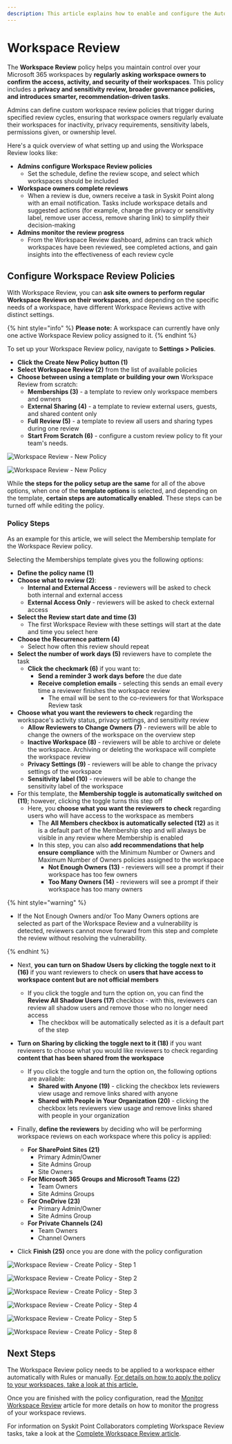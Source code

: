```yaml
---
description: This article explains how to enable and configure the Automated Workspace Review in Syskit Point.
---
```


# Workspace Review

The **Workspace Review** policy helps you maintain control over your Microsoft 365 workspaces by **regularly asking workspace owners to confirm the access, activity, and security of their workspaces**. This policy includes a **privacy and sensitivity review, broader governance policies, and introduces smarter, recommendation-driven tasks**. 

Admins can define custom workspace review policies that trigger during specified review cycles, ensuring that workspace owners regularly evaluate their workspaces for inactivity, privacy requirements, sensitivity labels, permissions given, or ownership level.

Here's a quick overview of what setting up and using the Workspace Review looks like: 

* **Admins configure Workspace Review policies**
  * Set the schedule, define the review scope, and select which workspaces should be included 
* **Workspace owners complete reviews**
  * When a review is due, owners receive a task in Syskit Point along with an email notification. Tasks include workspace details and suggested actions (for example, change the privacy or sensitivity label, remove user access, remove sharing link) to simplify their decision-making
* **Admins monitor the review progress**
  * From the Workspace Review dashboard, admins can track which workspaces have been reviewed, see completed actions, and gain insights into the effectiveness of each review cycle 

## Configure Workspace Review Policies

With Workspace Review, you can **ask site owners to perform regular Workspace Reviews on their workspaces**, and depending on the specific needs of a workspace, have different Workspace Reviews active with distinct settings. 

{% hint style="info" %}
**Please note:** A workspace can currently have only one active Workspace Review policy assigned to it. 
{% endhint %}

To set up your Workspace Review policy, navigate to **Settings > Policies**. 

* **Click the Create New Policy button (1)**
* **Select Workspace Review (2)** from the list of available policies
* **Choose between using a template or building your own** Workspace Review from scratch:
  * **Memberships (3)** - a template to review only workspace members and owners
  * **External Sharing (4)** - a template to review external users, guests, and shared content only
  * **Full Review (5)** - a template to review all users and sharing types during one review 
  * **Start From Scratch (6)** - configure a custom review policy to fit your team's needs. 

![Workspace Review - New Policy](../../.gitbook/assets/setup-workspace-review-create-new-policy.png)

![Workspace Review - New Policy](../../.gitbook/assets/setup-workspace-review-create-new-policy-template.png)

While **the steps for the policy setup are the same** for all of the above options, when one of the **template options** is selected, and depending on the template, **certain steps are automatically enabled**. These steps can be turned off while editing the policy.

### Policy Steps

As an example for this article, we will select the Membership template for the Workspace Review policy. 

Selecting the Memberships template gives you the following options:
* **Define the policy name (1)**
* **Choose what to review (2)**:
  * **Internal and External Access** - reviewers will be asked to check both internal and external access
  * **External Access Only** - reviewers will be asked to check external access
* **Select the Review start date and time (3)**
  * The first Workspace Review with these settings will start at the date and time you select here
* **Choose the Recurrence pattern (4)** 
  * Select how often this review should repeat
* **Select the number of work days (5)** reviewers have to complete the task 
  * **Click the checkmark (6)** if you want to:
    * **Send a reminder 3 work days before** the due date
    * **Receive completion emails** - selecting this sends an email every time a reviewer finishes the workspace review
      * The email will be sent to the co-reviewers for that Workspace Review task
* **Choose what you want the reviewers to check** regarding the workspace's activity status, privacy settings, and sensitivity review
  * **Allow Reviewers to Change Owners (7)** - reviewers will be able to change the owners of the workspace on the overview step
  * **Inactive Workspace (8)** - reviewers will be able to archive or delete the workspace. Archiving or deleting the workspace will complete the workspace review
  * **Privacy Settings (9)** - reviewers will be able to change the privacy settings of the workspace
  * **Sensitivity label (10)** - reviewers will be able to change the sensitivity label of the workspace
* For this template, the **Membership toggle is automatically switched on (11)**; however, clicking the toggle turns this step off
  * Here, you **choose what you want the reviewers to check** regarding users who will have access to the workspace as members
    * The **All Members checkbox is automatically selected (12)** as it is a default part of the Membership step and will always be visible in any review where Membership is enabled
    * In this step, you can also **add recommendations that help ensure compliance** with the Minimum Number or Owners and Maximum Number of Owners policies assigned to the workspace
      * **Not Enough Owners (13)** - reviewers will see a prompt if their workspace has too few owners
      * **Too Many Owners (14)** - reviewers will see a prompt if their workspace has too many owners

{% hint style="warning" %}

* If the Not Enough Owners and/or Too Many Owners options are selected as part of the Workspace Review and a vulnerability is detected, reviewers cannot move forward from this step and complete the review without resolving the vulnerability.

{% endhint %}

* Next, **you can turn on Shadow Users by clicking the toggle next to it (16)** if you want reviewers to check on **users that have access to workspace content but are not official members**
  * If you click the toggle and turn the option on, you can find the **Review All Shadow Users (17)** checkbox - with this, reviewers can review all shadow users and remove those who no longer need access
    * The checkbox will be automatically selected as it is a default part of the step
* **Turn on Sharing by clicking the toggle next to it (18)** if you want reviewers to choose what you would like reviewers to check regarding **content that has been shared from the workspace**
  * If you click the toggle and turn the option on, the following options are available:
    * **Shared with Anyone (19)** - clicking the checkbox lets reviewers view usage and remove links shared with anyone
    * **Shared with People in Your Organization (20)** - clicking the checkbox lets reviewers view usage and remove links shared with people in your organization

* Finally, **define the reviewers** by deciding who will be performing workspace reviews on each workspace where this policy is applied: 
  * **For SharePoint Sites (21)**
    * Primary Admin/Owner
    * Site Admins Group
    * Site Owners
  * **For Microsoft 365 Groups and Microsoft Teams (22)**
    * Team Owners
    * Site Admins Groups
  * **For OneDrive (23)**
    * Primary Admin/Owner
    * Site Admins Group
  * **For Private Channels (24)**
    * Team Owners
    * Channel Owners
    
* Click **Finish (25)** once you are done with the policy configuration 


![Workspace Review - Create Policy - Step 1](../../.gitbook/assets/setup-workspace-review-create-policy-step1.png)

![Workspace Review - Create Policy - Step 2](../../.gitbook/assets/setup-workspace-review-create-policy-step2.png)

![Workspace Review - Create Policy - Step 3](../../.gitbook/assets/setup-workspace-review-create-policy-step3.png)

![Workspace Review - Create Policy - Step 4](../../.gitbook/assets/setup-workspace-review-create-policy-step4.png)

![Workspace Review - Create Policy - Step 5](../../.gitbook/assets/setup-workspace-review-create-policy-step5.png)

![Workspace Review - Create Policy - Step 8](../../.gitbook/assets/setup-workspace-review-create-policy-step6.png)


## Next Steps

The Workspace Review policy needs to be applied to a workspace either automatically with Rules or manually. [For details on how to apply the policy to your workspaces, take a look at this article.](/governance-and-automation/automated-workflows/manage-policies.md#apply-policies)

Once you are finished with the policy configuration, read the [Monitor Workspace Review](monitor-workspace-review.md) article for more details on how to monitor the progress of your workspace reviews.

For information on Syskit Point Collaborators completing Workspace Review tasks, take a look at the [Complete Workspace Review article](../../point-collaborators/workspace-review/workspace-review-overview.md).
